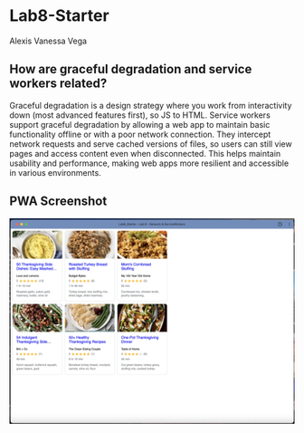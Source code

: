 # Lab8-Starter
Alexis Vanessa Vega

## How are graceful degradation and service workers related?

Graceful degradation is a design strategy where you work from interactivity down (most advanced features first), so JS to HTML. Service workers support graceful degradation by allowing a web app to maintain basic functionality offline or with a poor network connection. They intercept network requests and serve cached versions of files, so users can still view pages and access content even when disconnected. This helps maintain usability and performance, making web apps more resilient and accessible in various environments.


## PWA Screenshot
![pwa](pwa.png)